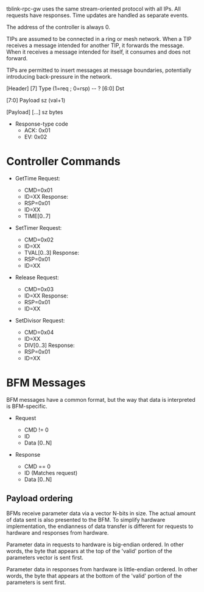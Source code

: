 
tblink-rpc-gw uses the same stream-oriented protocol with all IPs. All requests
have responses. Time updates are handled as separate events.

The address of the controller is always 0.

TIPs are assumed to be connected in a ring or mesh network. When a TIP receives
a message intended for another TIP, it forwards the message. When it receives
a message intended for itself, it consumes and does not forward.

TIPs are permitted to insert messages at message boundaries, potentially
introducing back-pressure in the network.

[Header]
  [7]     Type (1=req ; 0=rsp) -- ?
  [6:0]   Dst
  
  [7:0]   Payload sz (val+1)

[Payload]
  [...]   sz bytes
  
- Response-type code
  - ACK: 0x01
  - EV: 0x02

# Controller Commands

- GetTime
  Request:
    - CMD=0x01
    - ID=XX
  Response:
    - RSP=0x01
    - ID=XX
    - TIME[0..7]

- SetTimer
  Request:
    - CMD=0x02
    - ID=XX
    - TVAL[0..3]
  Response:
    - RSP=0x01
    - ID=XX
    
- Release
  Request:
    - CMD=0x03
    - ID=XX
  Response:
    - RSP=0x01
    - ID=XX
- SetDivisor
  Request:
    - CMD=0x04
    - ID=XX
    - DIV[0..3]
  Response:
    - RSP=0x01
    - ID=XX

# BFM Messages

BFM messages have a common format, but the way that data is interpreted 
is BFM-specific.

- Request
  - CMD != 0
  - ID
  - Data [0..N]
  
- Response
  - CMD == 0
  - ID (Matches request)
  - Data [0..N]

## Payload ordering
BFMs receive parameter data via a vector N-bits in size. The actual amount of 
data sent is also presented to the BFM. To simplify hardware implementation,
the endianness of data transfer is different for requests to hardware and
responses from hardware.

Parameter data in requests to hardware is big-endian ordered. In other words,
the byte that appears at the top of the 'valid' portion of the parameters
vector is sent first.

Parameter data in responses from hardware is little-endian ordered. In other
words, the byte that appears at the bottom of the 'valid' portion of the
parameters is sent first.


  
